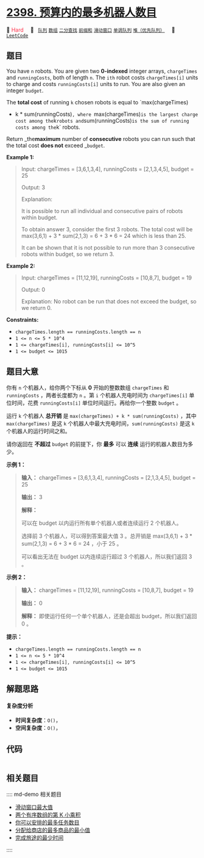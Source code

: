 # [2398. 预算内的最多机器人数目](https://leetcode.com/problems/maximum-number-of-robots-within-budget)

🔴 <font color=#ff334b>Hard</font>&emsp; 🔖&ensp; [`队列`](/leetcode/outline/tag/queue.md) [`数组`](/leetcode/outline/tag/array.md) [`二分查找`](/leetcode/outline/tag/binary-search.md) [`前缀和`](/leetcode/outline/tag/prefix-sum.md) [`滑动窗口`](/leetcode/outline/tag/sliding-window.md) [`单调队列`](/leetcode/outline/tag/monotonic-queue.md) [`堆（优先队列）`](/leetcode/outline/tag/heap-priority-queue.md)&emsp; 🔗&ensp;[`LeetCode`](https://leetcode.com/problems/maximum-number-of-robots-within-budget)


## 题目

You have `n` robots. You are given two **0-indexed** integer arrays,
`chargeTimes` and `runningCosts`, both of length `n`. The `ith` robot costs
`chargeTimes[i]` units to charge and costs `runningCosts[i]` units to run. You
are also given an integer `budget`.

The **total cost** of running `k` chosen robots is equal to `max(chargeTimes)
+ k * sum(runningCosts)`, where `max(chargeTimes)` is the largest charge cost
among the `k` robots and `sum(runningCosts)` is the sum of running costs among
the `k` robots.

Return _the**maximum** number of **consecutive** robots you can run such that
the total cost **does not** exceed _`budget`.



**Example 1:**

> Input: chargeTimes = [3,6,1,3,4], runningCosts = [2,1,3,4,5], budget = 25
> 
> Output: 3
> 
> Explanation: 
> 
> It is possible to run all individual and consecutive pairs of robots within budget.
> 
> To obtain answer 3, consider the first 3 robots. The total cost will be max(3,6,1) + 3 * sum(2,1,3) = 6 + 3 * 6 = 24 which is less than 25.
> 
> It can be shown that it is not possible to run more than 3 consecutive robots within budget, so we return 3.

**Example 2:**

> Input: chargeTimes = [11,12,19], runningCosts = [10,8,7], budget = 19
> 
> Output: 0
> 
> Explanation: No robot can be run that does not exceed the budget, so we return 0.

**Constraints:**

  * `chargeTimes.length == runningCosts.length == n`
  * `1 <= n <= 5 * 10^4`
  * `1 <= chargeTimes[i], runningCosts[i] <= 10^5`
  * `1 <= budget <= 1015`


## 题目大意

你有 `n` 个机器人，给你两个下标从 **0**  开始的整数数组 `chargeTimes` 和 `runningCosts` ，两者长度都为 `n`
。第 `i` 个机器人充电时间为 `chargeTimes[i]` 单位时间，花费 `runningCosts[i]` 单位时间运行。再给你一个整数
`budget` 。

运行 `k` 个机器人 **总开销**  是 `max(chargeTimes) + k * sum(runningCosts)` ，其中
`max(chargeTimes)` 是这 `k` 个机器人中最大充电时间，`sum(runningCosts)` 是这 `k` 个机器人的运行时间之和。

请你返回在 **不超过**  `budget` 的前提下，你 **最多**  可以 **连续**  运行的机器人数目为多少。



**示例 1：**

> 
> 
> 
> 
> 
> **输入：** chargeTimes = [3,6,1,3,4], runningCosts = [2,1,3,4,5], budget = 25
> 
> **输出：** 3
> 
> **解释：**
> 
> 可以在 budget 以内运行所有单个机器人或者连续运行 2 个机器人。
> 
> 选择前 3 个机器人，可以得到答案最大值 3 。总开销是 max(3,6,1) + 3 * sum(2,1,3) = 6 + 3 * 6 = 24 ，小于 25 。
> 
> 可以看出无法在 budget 以内连续运行超过 3 个机器人，所以我们返回 3 。
> 
> 

**示例 2：**

> 
> 
> 
> 
> 
> **输入：** chargeTimes = [11,12,19], runningCosts = [10,8,7], budget = 19
> 
> **输出：** 0
> 
> **解释：** 即使运行任何一个单个机器人，还是会超出 budget，所以我们返回 0 。
> 
> 



**提示：**

  * `chargeTimes.length == runningCosts.length == n`
  * `1 <= n <= 5 * 10^4`
  * `1 <= chargeTimes[i], runningCosts[i] <= 10^5`
  * `1 <= budget <= 1015`


## 解题思路

#### 复杂度分析

- **时间复杂度**：`O()`，
- **空间复杂度**：`O()`，

## 代码

```javascript

```

## 相关题目

:::: md-demo 相关题目
- [滑动窗口最大值](https://leetcode.com/problems/sliding-window-maximum)
- [两个有序数组的第 K 小乘积](https://leetcode.com/problems/kth-smallest-product-of-two-sorted-arrays)
- [你可以安排的最多任务数目](https://leetcode.com/problems/maximum-number-of-tasks-you-can-assign)
- [分配给商店的最多商品的最小值](https://leetcode.com/problems/minimized-maximum-of-products-distributed-to-any-store)
- [完成旅途的最少时间](https://leetcode.com/problems/minimum-time-to-complete-trips)

::::
